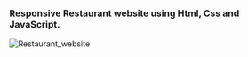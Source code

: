 ### Responsive Restaurant website using Html, Css and JavaScript.

![Restaurant_website](https://ibb.co/GxrwPY6)




